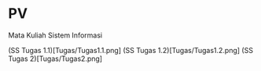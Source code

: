 # PV
Mata Kuliah Sistem Informasi

(SS Tugas 1.1)[Tugas/Tugas1.1.png]
(SS Tugas 1.2)[Tugas/Tugas1.2.png]
(SS Tugas 2)[Tugas/Tugas2.png]
